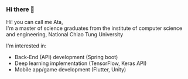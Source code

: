 ### Hi there 👋

Hi! you can call me Ata,   
I'm a master of science graduates from the institute of computer science and engineering, National Chiao Tung University

I'm interested in:
* Back-End (API) development (Spring boot)
* Deep learning implementation (TensorFlow, Keras API)
* Mobile app/game development (Flutter, Unity)

<!--
**triarts/triarts** is a ✨ _special_ ✨ repository because its `README.md` (this file) appears on your GitHub profile.

Here are some ideas to get you started:

- 🔭 I’m currently working on ...
- 🌱 I’m currently learning ...
- 👯 I’m looking to collaborate on ...
- 🤔 I’m looking for help with ...
- 💬 Ask me about ...
- 📫 How to reach me: ...
- 😄 Pronouns: ...
- ⚡ Fun fact: ...
-->

